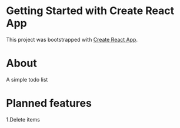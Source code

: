 # Getting Started with Create React App

This project was bootstrapped with [Create React App](https://github.com/facebook/create-react-app).

# About
A simple todo list

# Planned features
1.Delete items
